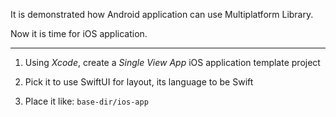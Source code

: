 It is demonstrated how Android application can use Multiplatform Library.

Now it is time for iOS application.

---

1. Using *Xcode*, create a *Single View App* iOS application template project

2. Pick it to use SwiftUI for layout, its language to be Swift

3. Place it like: `base-dir/ios-app`